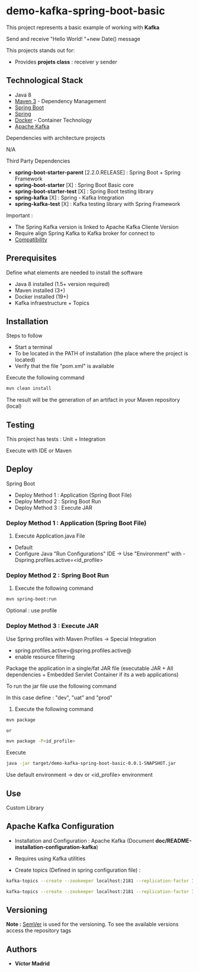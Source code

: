 # demo-kafka-spring-boot-basic

This project represents a basic example of working with **Kafka**

Send and receive "Hello World! "+new Date() message

This projects stands out for:

* Provides **projets class** : receiver y sender





## Technological Stack

* Java 8
* [Maven 3](https://maven.apache.org/) - Dependency Management
* [Spring Boot](https://spring.io/projects/spring-boot)
* [Spring](https://spring.io)
* [Docker](https://www.docker.com/) - Container Technology
* [Apache Kafka ](https://kafka.apache.org/)

Dependencies with architecture projects

N/A

Third Party Dependencies

* **spring-boot-starter-parent** [2.2.0.RELEASE] : Spring Boot + Spring Framework 
* **spring-boot-starter** [X] : Spring Boot Basic core
* **spring-boot-starter-test** [X] : Spring Boot testing library
* **spring-kafka** [X] : Spring - Kafka Integration
* **spring-kafka-test** [X] : Kafka testing library with Spring Framework


Important :

* The Spring Kafka version is linked to Apache Kafka Cliente Version 
* Require align Spring Kafka to Kafka broker for connect to
* [Compatibility](https://spring.io/projects/spring-kafka#kafka-client-compatibility)





## Prerequisites

Define what elements are needed to install the software

* Java 8 installed (1.5+ version required)
* Maven installed  (3+)
* Docker installed (19+)
* Kafka infraestructure + Topics





## Installation

Steps to follow

* Start a terminal
* To be located in the PATH of installation (the place where the project is located)
* Verify that the file "pom.xml" is available

Execute the following command

```bash
mvn clean install
```

The result will be the generation of an artifact in your Maven repository (local)






## Testing

This project has tests : Unit + Integration

Execute with IDE or Maven





## Deploy

Spring Boot

* Deploy Method 1 : Application (Spring Boot File)
* Deploy Method 2 : Spring Boot Run
* Deploy Method 3 : Execute JAR



### Deploy Method 1 : Application (Spring Boot File)

1. Execute Application.java File

* Default 
* Configure Java "Run Configurations" IDE -> Use "Environment" with -Dspring.profiles.active=<id_profile>


### Deploy Method 2 : Spring Boot Run

1. Execute the following command

```bash
mvn spring-boot:run
```

Optional : use profile


### Deploy Method 3 : Execute JAR

Use Spring profiles with Maven Profiles -> Special Integration

* spring.profiles.active=@spring.profiles.active@
* enable resource filtering

Package the application in a single/fat JAR file (executable JAR + All dependencies + Embedded Servlet Container if its a web applications)

To run the jar file use the following command 

In this case define : "dev", "uat" and "prod"

1. Execute the following command

```bash
mvn package

or

mvn package -P<id_profile>
```

Execute

```bash
java -jar target/demo-kafka-spring-boot-basic-0.0.1-SNAPSHOT.jar
```

Use default environment -> dev or <id_profile> environment





## Use

Custom Library

## Apache Kafka Configuration

* Installation and Configuration : Apache Kafka (Document **doc/README-installation-configuration-kafka**)

* Requires using Kafka utilities

* Create topics (Defined in spring configuration file) :

```bash
kafka-topics --create --zookeeper localhost:2181 --replication-factor 1 --partitions 1 --topic topic-1

kafka-topics --create --zookeeper localhost:2181 --replication-factor 1 --partitions 1 --topic topic-2
```





## Versioning

**Note :** [SemVer](http://semver.org/) is used for the versioning.
To see the available versions access the repository tags





## Authors

* **Víctor Madrid**
